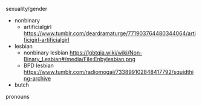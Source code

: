 sexuality/gender
- nonbinary
	- artificialgirl https://www.tumblr.com/deardramaturge/771903764480344064/artificigirl-artificialgirl
- lesbian
	- nonbinary lesbian https://lgbtqia.wiki/wiki/Non-Binary_Lesbian#/media/File:Enbylesbian.png
	- BPD lesbian https://www.tumblr.com/radiomogai/733899102848417792/squidthing-archive
- butch

pronouns